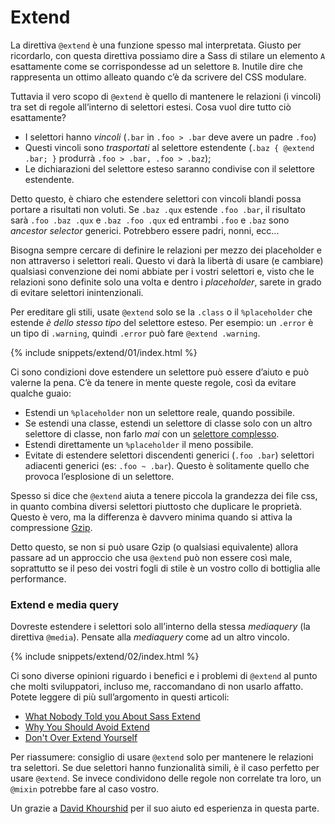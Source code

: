 
# Extend

La direttiva `@extend` è una funzione spesso mal interpretata. Giusto per ricordarlo, con questa direttiva possiamo dire a Sass di stilare un elemento `A` esattamente come se corrispondesse ad un selettore `B`. Inutile dire che rappresenta un ottimo alleato quando c’è da scrivere del CSS modulare.

Tuttavia il vero scopo di `@extend` è quello di mantenere le relazioni (i vincoli) tra set di regole all’interno di selettori estesi. Cosa vuol dire tutto ciò esattamente?

- I selettori hanno *vincoli* (`.bar` in `.foo > .bar` deve avere un padre `.foo`)
- Questi vincoli sono *trasportati* al selettore estendente (`.baz { @extend .bar; }` produrrà `.foo > .bar, .foo > .baz`);
- Le dichiarazioni del selettore esteso saranno condivise con il selettore estendente.

Detto questo, è chiaro che estendere selettori con vincoli blandi possa portare a risultati non voluti. Se `.baz .qux` estende `.foo .bar`, il risultato sarà `.foo .baz .qux` e `.baz .foo .qux` ed entrambi `.foo` e `.baz` sono _ancestor selector_ generici. Potrebbero essere padri, nonni, ecc...

Bisogna sempre cercare di definire le relazioni per mezzo dei placeholder e non attraverso i selettori reali. Questo vi darà la libertà di usare (e cambiare) qualsiasi convenzione dei nomi abbiate per i vostri selettori e, visto che le relazioni sono definite solo una volta e dentro i _placeholder_, sarete in grado di evitare selettori inintenzionali.

Per ereditare gli stili, usate `@extend` solo se la `.class` o il `%placeholder` che estende  _è dello stesso tipo_ del selettore esteso. Per esempio: un `.error` è un tipo di `.warning`, quindi `.error` può fare `@extend .warning`.

{% include snippets/extend/01/index.html %}

Ci sono condizioni dove estendere un selettore può essere d’aiuto e può valerne la pena. C’è da tenere in mente queste regole, così da evitare qualche guaio:

* Estendi un `%placeholder` non un selettore reale, quando possibile.
* Se estendi una classe, estendi un selettore di classe solo con un altro selettore di classe, non farlo _mai_ con un [selettore complesso](https://www.w3.org/TR/selectors4/#syntax).
* Estendi direttamente un `%placeholder` il meno possibile.
* Evitate di estendere selettori discendenti generici (`.foo .bar`) selettori adiacenti generici (es: `.foo ~ .bar`). Questo è solitamente quello che provoca l’esplosione di un selettore.

<div class="note">
  <p>Spesso si dice che <code>@extend</code> aiuta a tenere piccola la grandezza dei file css, in quanto combina diversi selettori piuttosto che duplicare le proprietà. Questo è vero, ma la differenza è davvero minima quando si attiva la compressione <a href="https://en.wikipedia.org/wiki/Gzip">Gzip</a>.</p>
  <p>Detto questo, se non si può usare Gzip (o qualsiasi equivalente) allora passare ad un approccio che usa <code>@extend</code> può non essere così male, soprattutto se il peso dei vostri fogli di stile è un vostro collo di bottiglia alle performance.</p>
</div>

### Extend e media query

Dovreste estendere i selettori solo all’interno della stessa _mediaquery_ (la direttiva `@media`). Pensate alla _mediaquery_ come ad un altro vincolo.

{% include snippets/extend/02/index.html %}

Ci sono diverse opinioni riguardo i benefici e i problemi di `@extend` al punto che molti sviluppatori, incluso me, raccomandano di non usarlo affatto. Potete leggere di più sull’argomento in questi articoli:

* [What Nobody Told you About Sass Extend](https://www.sitepoint.com/sass-extend-nobody-told-you/)
* [Why You Should Avoid Extend](https://www.sitepoint.com/avoid-sass-extend/)
* [Don't Over Extend Yourself](https://pressupinc.com/blog/2014/11/dont-overextend-yourself-in-sass/)

Per riassumere: consiglio di usare `@extend` solo per mantenere le relazioni tra selettori. Se due selettori hanno funzionalità simili, è il caso perfetto per usare `@extend`. Se invece condividono delle regole non correlate tra loro, un `@mixin` potrebbe fare al caso vostro.

<div class="note">
  <p>Un grazie a <a href="https://twitter.com/davidkpiano">David Khourshid</a> per il suo aiuto ed esperienza in questa parte.</p>
</div>
